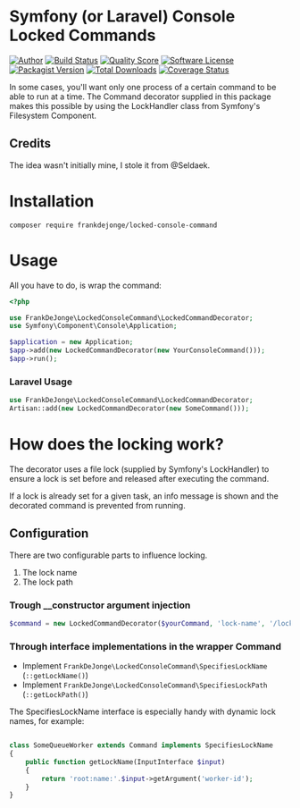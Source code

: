 # Symfony (or Laravel) Console Locked Commands

[![Author](http://img.shields.io/badge/author-@frankdejonge-blue.svg?style=flat-square)](https://twitter.com/frankdejonge)
[![Build Status](https://img.shields.io/travis/frankdejonge/locked-console-command/master.svg?style=flat-square)](https://travis-ci.org/frankdejonge/locked-console-command)
[![Quality Score](https://img.shields.io/scrutinizer/g/frankdejonge/locked-console-command.svg?style=flat-square)](https://scrutinizer-ci.com/g/frankdejonge/locked-console-command)
[![Software License](https://img.shields.io/badge/license-MIT-brightgreen.svg?style=flat-square)](license.md)
[![Packagist Version](https://img.shields.io/packagist/v/frankdejonge/locked-console-command.svg?style=flat-square)](https://packagist.org/packages/frankdejonge/locked-console-command)
[![Total Downloads](https://img.shields.io/packagist/dt/frankdejonge/locked-console-command.svg?style=flat-square)](https://packagist.org/packages/frankdejonge/locked-console-command)
[![Coverage Status](https://img.shields.io/scrutinizer/coverage/g/frankdejonge/locked-console-command.svg?style=flat-square)](https://scrutinizer-ci.com/g/frankdejonge/locked-console-command/code-structure)


In some cases, you'll want only one process of a certain command
to be able to run at a time. The Command decorator supplied in this
package makes this possible by using the LockHandler class from
Symfony's Filesystem Component.

## Credits

The idea wasn't initially mine, I stole it from @Seldaek.

# Installation

```
composer require frankdejonge/locked-console-command
```

# Usage

All you have to do, is wrap the command:

```php
<?php

use FrankDeJonge\LockedConsoleCommand\LockedCommandDecorator;
use Symfony\Component\Console\Application;

$application = new Application;
$app->add(new LockedCommandDecorator(new YourConsoleCommand()));
$app->run();
```

### Laravel Usage

```php
use FrankDeJonge\LockedConsoleCommand\LockedCommandDecorator;
Artisan::add(new LockedCommandDecorator(new SomeCommand()));
```

# How does the locking work?

The decorator uses a file lock (supplied by Symfony's LockHandler) to
ensure a lock is set before and released after executing the command.

If a lock is already set for a given task, an info message is shown and
the decorated command is prevented from running.

## Configuration

There are two configurable parts to influence locking.

1. The lock name
2. The lock path

### Trough __constructor argument injection

```php
$command = new LockedCommandDecorator($yourCommand, 'lock-name', '/lock/path'));
```

### Through interface implementations in the wrapper Command

* Implement `FrankDeJonge\LockedConsoleCommand\SpecifiesLockName` (`::getLockName()`)
* Implement `FrankDeJonge\LockedConsoleCommand\SpecifiesLockPath` (`::getLockPath()`)

The SpecifiesLockName interface is especially handy with dynamic lock names, for example:

```php

class SomeQueueWorker extends Command implements SpecifiesLockName
{
    public function getLockName(InputInterface $input)
    {
        return 'root:name:'.$input->getArgument('worker-id');
    }
}
```
